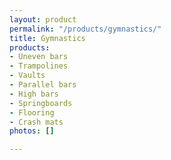 ```yaml
---
layout: product
permalink: "/products/gymnastics/"
title: Gymnastics
products:
- Uneven bars
- Trampolines
- Vaults
- Parallel bars
- High bars
- Springboards
- Flooring
- Crash mats
photos: []

---
```


